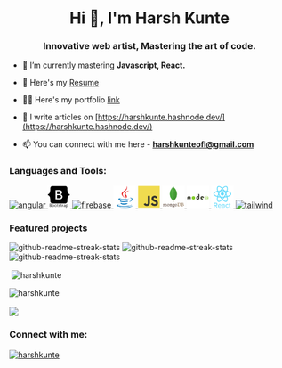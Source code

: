 <h1 align="center">Hi 👋, I'm Harsh Kunte</h1>
<h3 align="center">Innovative web artist, Mastering the art of code.</h3>

- 🌱 I’m currently mastering **Javascript, React.**

- 📄 Here's my [Resume](https://drive.google.com/file/d/10r1teRxkfe0yuNeNtVhKnWd5hWLJQhlJ/view?usp=sharing)

- 👨‍💻 Here's my portfolio [link](https://harshkunte.netlify.app/)

- 📝 I write articles on [https://harshkunte.hashnode.dev/](https://harshkunte.hashnode.dev/)

- 📫 You can connect with me here - **harshkunteofl@gmail.com**


<h3 align="left">Languages and Tools:</h3>
<p align="left"> <a href="https://angular.io" target="_blank" rel="noreferrer"> <img src="https://angular.io/assets/images/logos/angular/angular.svg" alt="angular" width="40" height="40"/> </a> <a href="https://getbootstrap.com" target="_blank" rel="noreferrer"> <img src="https://raw.githubusercontent.com/devicons/devicon/master/icons/bootstrap/bootstrap-plain-wordmark.svg" alt="bootstrap" width="40" height="40"/> </a> <a href="https://www.erlang.org/" target="_blank" rel="noreferrer">  <img src="https://www.vectorlogo.zone/logos/firebase/firebase-icon.svg" alt="firebase" width="40" height="40"/> </a> <a href="https://www.java.com" target="_blank" rel="noreferrer"> <img src="https://raw.githubusercontent.com/devicons/devicon/master/icons/java/java-original.svg" alt="java" width="40" height="40"/> </a> <a href="https://developer.mozilla.org/en-US/docs/Web/JavaScript" target="_blank" rel="noreferrer"> <img src="https://raw.githubusercontent.com/devicons/devicon/master/icons/javascript/javascript-original.svg" alt="javascript" width="40" height="40"/> </a> <a href="https://www.mongodb.com/" target="_blank" rel="noreferrer"> <img src="https://raw.githubusercontent.com/devicons/devicon/master/icons/mongodb/mongodb-original-wordmark.svg" alt="mongodb" width="40" height="40"/> </a> <a href="https://nodejs.org" target="_blank" rel="noreferrer"> <img src="https://raw.githubusercontent.com/devicons/devicon/master/icons/nodejs/nodejs-original-wordmark.svg" alt="nodejs" width="40" height="40"/> </a> <a href="https://reactjs.org/" target="_blank" rel="noreferrer"> <img src="https://raw.githubusercontent.com/devicons/devicon/master/icons/react/react-original-wordmark.svg" alt="react" width="40" height="40"/> </a> <a href="https://tailwindcss.com/" target="_blank" rel="noreferrer"> <img src="https://www.vectorlogo.zone/logos/tailwindcss/tailwindcss-icon.svg" alt="tailwind" width="40" height="40"/> </a> </p>

<h3 align="left">Featured projects</h3>
<img width="282" src="https://denvercoder1-github-readme-stats.vercel.app/api/pin/?username=HarshKunte&repo=Notey&theme=react&bg_color=273849&title_color=F85D7F&icon_color=F8D866&hide_border=true&show_icons=false" alt="github-readme-streak-stats">
<img width="282" src="https://denvercoder1-github-readme-stats.vercel.app/api/pin/?username=HarshKunte&repo=Slambook&theme=react&bg_color=273849&title_color=F85D7F&icon_color=F8D866&hide_border=true&show_icons=false" alt="github-readme-streak-stats">
<img width="282" src="https://denvercoder1-github-readme-stats.vercel.app/api/pin/?username=HarshKunte&repo=ChatApp&theme=react&bg_color=273849&title_color=F85D7F&icon_color=F8D866&hide_border=true&show_icons=false" alt="github-readme-streak-stats">

<p>&nbsp;<img align="center" src="https://github-readme-stats.vercel.app/api?username=harshkunte&show_icons=true&locale=en" alt="harshkunte" /></p>

<p><img align="center" src="https://github-readme-streak-stats.herokuapp.com/?user=harshkunte&" alt="harshkunte" /></p>

<img align="center" src="https://github-readme-stats.vercel.app/api/top-langs/?username=HarshKunte&layout=compact&theme=cobalt&hide_border=true" />

<h3 align="left">Connect with me:</h3>
<p align="left">
<a href="https://linkedin.com/in/harshkunte" target="blank"><img align="center" src="https://raw.githubusercontent.com/rahuldkjain/github-profile-readme-generator/master/src/images/icons/Social/linked-in-alt.svg" alt="harshkunte" height="30" width="40" /></a>

